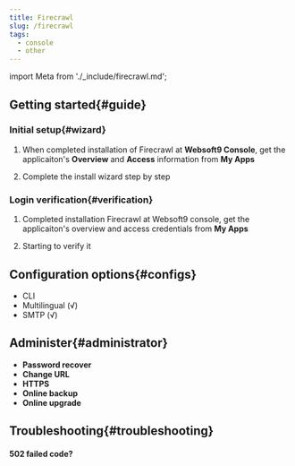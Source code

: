 ```yaml
---
title: Firecrawl
slug: /firecrawl
tags:
  - console
  - other
---
```


import Meta from './_include/firecrawl.md';

<Meta name="meta" />

## Getting started{#guide}

### Initial setup{#wizard}

1. When completed installation of Firecrawl at **Websoft9 Console**, get the applicaiton's **Overview** and **Access** information from **My Apps**  

2. Complete the install wizard step by step

### Login verification{#verification}

1. Completed installation Firecrawl at Websoft9 console, get the applicaiton's overview and access credentials from **My Apps**  

2. Starting to verify it

## Configuration options{#configs}

- CLI
- Multilingual (√)
- SMTP (√)

## Administer{#administrator}

- **Password recover**
- **Change URL**
- **HTTPS**
- **Online backup**
- **Online upgrade**

## Troubleshooting{#troubleshooting}

#### 502 failed code?